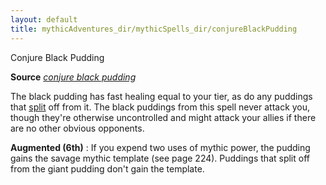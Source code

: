 ```yaml
---
layout: default
title: mythicAdventures_dir/mythicSpells_dir/conjureBlackPudding
---
```

Conjure Black Pudding

**Source** [_conjure black pudding_](../../ultimateMagic_dir/spells_dir/conjureBlackPudding#_conjure-black-pudding)

The black pudding has fast healing equal to your tier, as do any puddings that [split](../../monsters_dir/universalMonsterRules#_split) off from it. The black puddings from this spell never attack you, though they're otherwise uncontrolled and might attack your allies if there are no other obvious opponents.

**Augmented (6th)** : If you expend two uses of mythic power, the pudding gains the savage mythic template (see page 224). Puddings that split off from the giant pudding don't gain the template.

